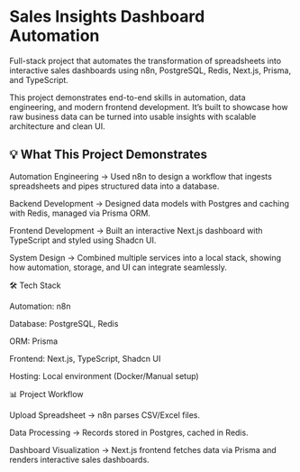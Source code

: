 # Sales Insights Dashboard Automation

Full-stack project that automates the transformation of spreadsheets into interactive sales dashboards using n8n, PostgreSQL, Redis, Next.js, Prisma, and TypeScript.

This project demonstrates end-to-end skills in automation, data engineering, and modern frontend development. It’s built to showcase how raw business data can be turned into usable insights with scalable architecture and clean UI.

## 💡 What This Project Demonstrates

Automation Engineering → Used n8n to design a workflow that ingests spreadsheets and pipes structured data into a database.

Backend Development → Designed data models with Postgres and caching with Redis, managed via Prisma ORM.

Frontend Development → Built an interactive Next.js dashboard with TypeScript and styled using Shadcn UI.

System Design → Combined multiple services into a local stack, showing how automation, storage, and UI can integrate seamlessly.

🛠️ Tech Stack

Automation: n8n

Database: PostgreSQL, Redis

ORM: Prisma

Frontend: Next.js, TypeScript, Shadcn UI

Hosting: Local environment (Docker/Manual setup)

📊 Project Workflow

Upload Spreadsheet → n8n parses CSV/Excel files.

Data Processing → Records stored in Postgres, cached in Redis.

Dashboard Visualization → Next.js frontend fetches data via Prisma and renders interactive sales dashboards.
